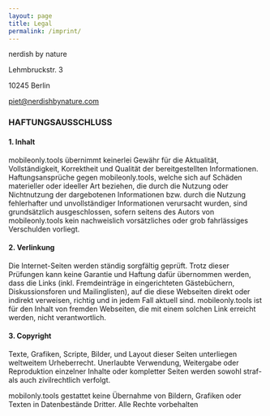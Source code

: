 ```yaml
---
layout: page
title: Legal
permalink: /imprint/
---
```


nerdish by nature

Lehmbruckstr. 3

10245 Berlin

piet@nerdishbynature.com

### HAFTUNGSAUSSCHLUSS

#### 1. Inhalt
mobileonly.tools übernimmt keinerlei Gewähr für die Aktualität, Vollständigkeit, Korrektheit und Qualität der bereitgestellten Informationen. Haftungsansprüche gegen mobileonly.tools, welche sich auf Schäden materieller oder ideeller Art beziehen, die durch die Nutzung oder Nichtnutzung der dargebotenen Informationen bzw. durch die Nutzung fehlerhafter und unvollständiger Informationen verursacht wurden, sind grundsätzlich ausgeschlossen, sofern seitens des Autors von mobileonly.tools kein nachweislich vorsätzliches oder grob fahrlässiges Verschulden vorliegt.

#### 2. Verlinkung
Die Internet-Seiten werden ständig sorgfältig geprüft. Trotz dieser Prüfungen kann keine Garantie und Haftung dafür übernommen werden, dass die Links (inkl. Fremdeinträge in eingerichteten Gästebüchern, Diskussionsforen und Mailinglisten), auf die diese Webseiten direkt oder indirekt verweisen, richtig und in jedem Fall aktuell sind. mobileonly.tools ist für den Inhalt von fremden Webseiten, die mit einem solchen Link erreicht werden, nicht verantwortlich.

#### 3. Copyright
Texte, Grafiken, Scripte, Bilder, und Layout dieser Seiten unterliegen weltweitem Urheberrecht. Unerlaubte Verwendung, Weitergabe oder Reproduktion einzelner Inhalte oder kompletter Seiten werden sowohl straf- als auch zivilrechtlich verfolgt.

mobilonly.tools gestattet keine Übernahme von Bildern, Grafiken oder Texten in Datenbestände Dritter.
Alle Rechte vorbehalten
